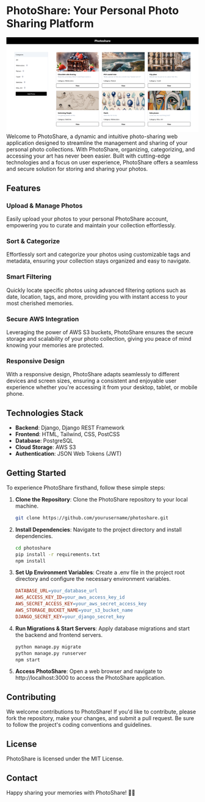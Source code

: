 # PhotoShare: Your Personal Photo Sharing Platform
![Photoshare](home-page.png)
Welcome to PhotoShare, a dynamic and intuitive photo-sharing web application designed to streamline the management and sharing of your personal photo collections. With PhotoShare, organizing, categorizing, and accessing your art has never been easier. Built with cutting-edge technologies and a focus on user experience, PhotoShare offers a seamless and secure solution for storing and sharing your photos.

## Features

### Upload & Manage Photos
Easily upload your photos to your personal PhotoShare account, empowering you to curate and maintain your collection effortlessly.

### Sort & Categorize
Effortlessly sort and categorize your photos using customizable tags and metadata, ensuring your collection stays organized and easy to navigate.

### Smart Filtering
Quickly locate specific photos using advanced filtering options such as date, location, tags, and more, providing you with instant access to your most cherished memories.

### Secure AWS Integration
Leveraging the power of AWS S3 buckets, PhotoShare ensures the secure storage and scalability of your photo collection, giving you peace of mind knowing your memories are protected.

### Responsive Design
With a responsive design, PhotoShare adapts seamlessly to different devices and screen sizes, ensuring a consistent and enjoyable user experience whether you're accessing it from your desktop, tablet, or mobile phone.

## Technologies Stack

- **Backend**: Django, Django REST Framework
- **Frontend**: HTML, Tailwind, CSS, PostCSS
- **Database**: PostgreSQL
- **Cloud Storage**: AWS S3
- **Authentication**: JSON Web Tokens (JWT)
  
## Getting Started

To experience PhotoShare firsthand, follow these simple steps:

1. **Clone the Repository**: Clone the PhotoShare repository to your local machine.
    ```bash
    git clone https://github.com/yourusername/photoshare.git
    ```

2. **Install Dependencies**: Navigate to the project directory and install dependencies.
    ```bash
    cd photoshare
    pip install -r requirements.txt
    npm install
    ```

3. **Set Up Environment Variables**: Create a .env file in the project root directory and configure the necessary environment variables.
    ```makefile
    DATABASE_URL=your_database_url
    AWS_ACCESS_KEY_ID=your_aws_access_key_id
    AWS_SECRET_ACCESS_KEY=your_aws_secret_access_key
    AWS_STORAGE_BUCKET_NAME=your_s3_bucket_name
    DJANGO_SECRET_KEY=your_django_secret_key
    ```

4. **Run Migrations & Start Servers**: Apply database migrations and start the backend and frontend servers.
    ```bash
    python manage.py migrate
    python manage.py runserver
    npm start
    ```

5. **Access PhotoShare**: Open a web browser and navigate to http://localhost:3000 to access the PhotoShare application.

## Contributing

We welcome contributions to PhotoShare! If you'd like to contribute, please fork the repository, make your changes, and submit a pull request. Be sure to follow the project's coding conventions and guidelines.

## License

PhotoShare is licensed under the MIT License.

## Contact
Happy sharing your memories with PhotoShare! 📸✨
